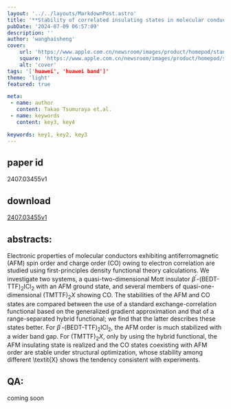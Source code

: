 ```yaml
---
layout: '../../layouts/MarkdownPost.astro'
title: '**Stability of correlated insulating states in molecular conductors from first-principles calculation**'
pubDate: '2024-07-09 06:57:09'
description: ''
author: 'wanghaisheng'
cover:
    url: 'https://www.apple.com.cn/newsroom/images/product/homepod/standard/Apple-HomePod-hero-230118_big.jpg.large_2x.jpg'
    square: 'https://www.apple.com.cn/newsroom/images/product/homepod/standard/Apple-HomePod-hero-230118_big.jpg.large_2x.jpg'
    alt: 'cover'
tags: '['huawei', 'huawei band']' 
theme: 'light'
featured: true

meta:
 - name: author
   content: Takao Tsumuraya et.al.
 - name: keywords
   content: key3, key4

keywords: key1, key2, key3
---
```


## paper id
2407.03455v1
## download
[2407.03455v1](http://arxiv.org/abs/2407.03455v1)
## abstracts:
Electronic properties of molecular conductors exhibiting antiferromagnetic (AFM) spin order and charge order (CO) owing to electron correlation are studied using first-principles density functional theory calculations. We investigate two systems, a quasi-two-dimensional Mott insulator $\beta^\prime$-(BEDT-TTF)$_{2}$ICl$_{2}$ with an AFM ground state, and several members of quasi-one-dimensional (TMTTF)$_2$$X$ showing CO. The stabilities of the AFM and CO states are compared between the use of a standard exchange-correlation functional based on the generalized gradient approximation and that of a range-separated hybrid functional; we find that the latter describes these states better. For $\beta^\prime$-(BEDT-TTF)$_{2}$ICl$_{2}$, the AFM order is much stabilized with a wider band gap. For (TMTTF)$_2$$X$, only by using the hybrid functional, the AFM insulating state is realized and the CO states coexisting with AFM order are stable under structural optimization, whose stability among different \textit{X} shows the tendency consistent with experiments.
## QA:
coming soon
